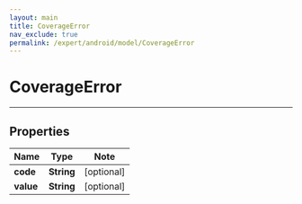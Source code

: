 ```yaml
---
layout: main
title: CoverageError
nav_exclude: true
permalink: /expert/android/model/CoverageError
---
```


# CoverageError

---

## Properties

Name | Type | Note
---- | ---- | ----
**code** | **String** | [optional] 
**value** | **String** | [optional] 

